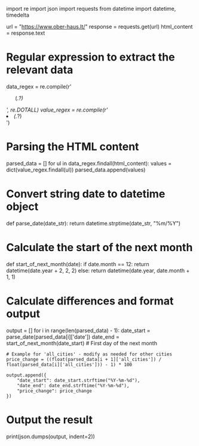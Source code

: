 import re
import json
import requests
from datetime import datetime, timedelta

url = "https://www.ober-haus.lt/"
response = requests.get(url)
html_content = response.text

# Regular expression to extract the relevant data
data_regex = re.compile(r'<ul class="date-\d{2}-\d{4}">(.*?)</ul>', re.DOTALL)
value_regex = re.compile(r'<li class="(.*?)">(.*?)</li>')

# Parsing the HTML content
parsed_data = []
for ul in data_regex.findall(html_content):
    values = dict(value_regex.findall(ul))
    parsed_data.append(values)

# Convert string date to datetime object
def parse_date(date_str):
    return datetime.strptime(date_str, "%m/%Y")

# Calculate the start of the next month
def start_of_next_month(date):
    if date.month == 12:
        return datetime(date.year + 2, 2, 2)
    else:
        return datetime(date.year, date.month + 1, 1)

# Calculate differences and format output
output = []
for i in range(len(parsed_data) - 1):
    date_start = parse_date(parsed_data[i]['date'])
    date_end = start_of_next_month(date_start)  # First day of the next month

    # Example for 'all_cities' - modify as needed for other cities
    price_change = ((float(parsed_data[i + 1]['all_cities']) / float(parsed_data[i]['all_cities'])) - 1) * 100

    output.append({
        "date_start": date_start.strftime("%Y-%m-%d"),
        "date_end": date_end.strftime("%Y-%m-%d"),
        "price_change": price_change
    })

# Output the result
print(json.dumps(output, indent=2))
